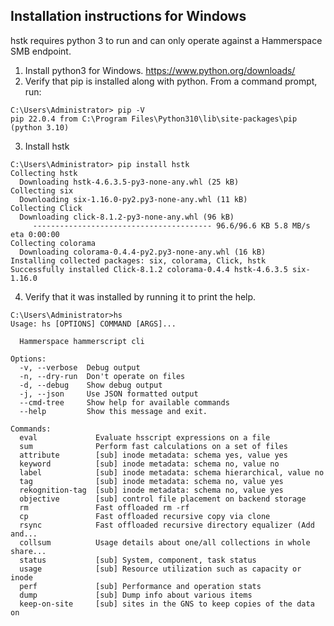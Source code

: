 ## Installation instructions for Windows

hstk requires python 3 to run and can only operate against a Hammerspace SMB
endpoint.

1. Install python3 for Windows. https://www.python.org/downloads/
2. Verify that pip is installed along with python. From a command prompt, run:
```
C:\Users\Administrator> pip -V
pip 22.0.4 from C:\Program Files\Python310\lib\site-packages\pip (python 3.10)
```
3. Install hstk
```
C:\Users\Administrator> pip install hstk
Collecting hstk
  Downloading hstk-4.6.3.5-py3-none-any.whl (25 kB)
Collecting six
  Downloading six-1.16.0-py2.py3-none-any.whl (11 kB)
Collecting Click
  Downloading click-8.1.2-py3-none-any.whl (96 kB)
     ---------------------------------------- 96.6/96.6 KB 5.8 MB/s eta 0:00:00
Collecting colorama
  Downloading colorama-0.4.4-py2.py3-none-any.whl (16 kB)
Installing collected packages: six, colorama, Click, hstk
Successfully installed Click-8.1.2 colorama-0.4.4 hstk-4.6.3.5 six-1.16.0
```
4. Verify that it was installed by running it to print the help.
```
C:\Users\Administrator>hs
Usage: hs [OPTIONS] COMMAND [ARGS]...

  Hammerspace hammerscript cli

Options:
  -v, --verbose  Debug output
  -n, --dry-run  Don't operate on files
  -d, --debug    Show debug output
  -j, --json     Use JSON formatted output
  --cmd-tree     Show help for available commands
  --help         Show this message and exit.

Commands:
  eval             Evaluate hsscript expressions on a file
  sum              Perform fast calculations on a set of files
  attribute        [sub] inode metadata: schema yes, value yes
  keyword          [sub] inode metadata: schema no, value no
  label            [sub] inode metadata: schema hierarchical, value no
  tag              [sub] inode metadata: schema no, value yes
  rekognition-tag  [sub] inode metadata: schema no, value yes
  objective        [sub] control file placement on backend storage
  rm               Fast offloaded rm -rf
  cp               Fast offloaded recursive copy via clone
  rsync            Fast offloaded recursive directory equalizer (Add and...
  collsum          Usage details about one/all collections in whole share...
  status           [sub] System, component, task status
  usage            [sub] Resource utilization such as capacity or inode
  perf             [sub] Performance and operation stats
  dump             [sub] Dump info about various items
  keep-on-site     [sub] sites in the GNS to keep copies of the data on
```
